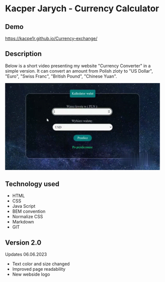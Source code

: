 # Kacper Jarych - Currency Calculator
## Demo

https://kacpe1r.github.io/Currency-exchange/


## Description
Below is a short video presenting my website "Currency Converter" in a simple version. It can convert an amount from Polish zloty to "US Dollar", "Euro", "Swiss Franc", "British Pound", "Chinese Yuan".

![Currency](images/presentation.gif)

## Technology used
- HTML
- CSS
- Java Script
- BEM convention
- Normalize CSS
- Markdown
- GIT

## Version 2.0

Updates 06.06.2023

- Text color and size changed
- Improved page readability
- New webside logo

